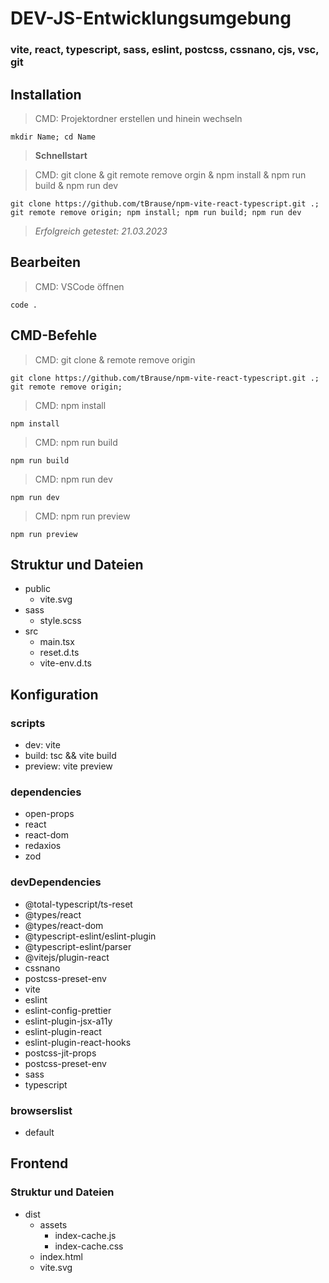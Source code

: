# DEV-JS-Entwicklungsumgebung

### vite, react, typescript, sass, eslint, postcss, cssnano, cjs, vsc, git

## Installation

> CMD: Projektordner erstellen und hinein wechseln

    mkdir Name; cd Name

> **Schnellstart**

> CMD: git clone & git remote remove orgin & npm install & npm run build & npm run dev

    git clone https://github.com/tBrause/npm-vite-react-typescript.git .; git remote remove origin; npm install; npm run build; npm run dev

<!-- > **CMD: Schnellstart - install & build & dev**

    npm install; npm run build; npm run dev -->

> _Erfolgreich getestet: 21.03.2023_

## Bearbeiten

> CMD: VSCode öffnen

    code .

## CMD-Befehle

> CMD: git clone & remote remove origin

    git clone https://github.com/tBrause/npm-vite-react-typescript.git .; git remote remove origin;

> CMD: npm install

    npm install

> CMD: npm run build

    npm run build

> CMD: npm run dev

    npm run dev

> CMD: npm run preview

    npm run preview

## Struktur und Dateien

- public
  - vite.svg
- sass
  - style.scss
- src
  - main.tsx
  - reset.d.ts
  - vite-env.d.ts

## Konfiguration

### scripts

- dev: vite
- build: tsc && vite build
- preview: vite preview

### dependencies

- open-props
- react
- react-dom
- redaxios
- zod

### devDependencies

- @total-typescript/ts-reset
- @types/react
- @types/react-dom
- @typescript-eslint/eslint-plugin
- @typescript-eslint/parser
- @vitejs/plugin-react
- cssnano
- postcss-preset-env
- vite
- eslint
- eslint-config-prettier
- eslint-plugin-jsx-a11y
- eslint-plugin-react
- eslint-plugin-react-hooks
- postcss-jit-props
- postcss-preset-env
- sass
- typescript

### browserslist

- default

## Frontend

### Struktur und Dateien

- dist
  - assets
    - index-cache.js
    - index-cache.css
  - index.html
  - vite.svg
